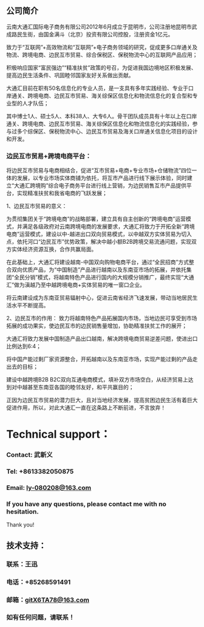 ## 公司简介

云南大通汇国际电子商务有限公司2012年6月成立于昆明市，公司注册地昆明市武成路民生街，由国金满斗（北京）投资有限公司控股，注册资金1亿元。

 

致力于“互联网”+高效物流和“互联网”+电子商务领域的研究，促成更多口岸通关及物流、跨境电商、边民互市贸易、综合保税区、保税物流中心的互联网产品应用；

积极响应国家“富民强边”“精准扶贫”政策的号召，为促进我国边境地区积极发展、提高边民生活条件、巩固睦邻国家友好关系做出贡献。

 

大通汇目前在职有50名信息化的专业人员，是一支具有多年实践经验、专业于口岸通关、跨境电商、边民互市贸易、海关综保区信息化和物流信息化的复合型和专业型的人才队伍；

其中博士1人、硕士5人、本科38人、大专6人。骨干团队成员具有十年以上在口岸通关、跨境电商、边民互市贸易、海关综保区信息化和物流信息化的实践经验，参与过多个综保区、保税物流中心、边民互市贸易及海关口岸通关信息化项目的设计和开发。

### 边民互市贸易+跨境电商平台：

将边民互市贸易与电商相结合，促进“互市贸易+电商+专业市场+仓储物流”四位一体的发展，以专业市场实体商铺为依托，将互市产品进行线下展示体验，同时建立“大通汇跨境购”综合电子商务平台进行线上营销，为边民销售互市产品提供平台，实现精准扶贫和我省电商的飞跃发展；

 

1、边民互市贸易的意义：

为贯彻集团关于“跨境电商”的战略部署，建立具有自主创新的“跨境电商”运营模式，并满足各级政府对云南跨境电商的发展要求，大通汇将致力于开拓全新“跨境电商”运营模式，建设以中-越进出口双向贸易模式，以中越双方实体贸易为切入点，依托河口“边民互市”优势政策，解决中越小额B2B跨境交易流通问题，实现双方实体经济资源互换，合作共赢局面。

在此基础上，大通汇将建设越南-中国双向购物电商平台，通过“全民招商”方式整合双向优质产品，为“中国制造”产品进行越南以及东南亚市场的拓展，并依托集团“全民分销”模式，将越南特色产品进行国内的大规模分销推广，最终实现“大通汇”做为滇越乃至中越跨境电商+实体贸易的唯一窗口企业。

将云南建设成为东南亚贸易辐射中心，促进云南省经济飞速发展，带动当地居民生活水平不断提高。

2、边民互市的作用：
 致力将越南特色产品拓展国内市场，当地边民可享受到市场拓展的成功果实，使边民互市的边民销售量增加，协助精准扶贫工作的展开；

大通汇将致力发展中国制造产品出口越南，解决跨境电商贸易逆差问题，使进出口比例达到6:4；

将中国产能过剩厂家资源整合，开拓越南以及东南亚市场，实现产能过剩的产品走出去的目标；

建设中越跨境B2B  B2C双向互通电商模式，填补双方市场空白，从经济贸易上达到对中越甚至东南亚各国的睦邻友好，和平共赢目的；

 

正因为边民互市贸易的潜力巨大，且对当地经济发展，提高贫困边民生活有着巨大促进作用，所以，对此大通汇一直在这条路上不断前进，不言放弃！

# Technical support：

### Contact: 武新义

### Tel: +8613382050875

### Email: ly-080208@163.com

### If you have any questions, please contact me with no hesitation.

Thank you!

## 技术支持：

### 联系：王迅

### 电话：+85268591491

### 邮箱：gitX6TA78@163.com

### 如有任何问题，请联系！
